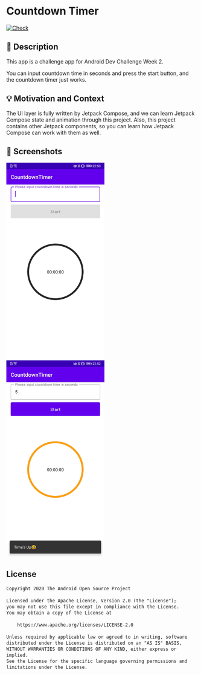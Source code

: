 # Countdown Timer
[![Check](https://github.com/ijays7/ComposeCountdownTimerChallenge/actions/workflows/Check.yaml/badge.svg)](https://github.com/ijays7/ComposeCountdownTimerChallenge/actions/workflows/Check.yaml)


## :scroll: Description
This app is a challenge app for Android Dev Challenge Week 2.

You can input countdown time in seconds and press the start button, and the countdown timer just works.


## :bulb: Motivation and Context
<!--- Optionally point readers to interesting parts of your submission. -->
<!--- What are you especially proud of? -->

The UI layer is fully written by Jetpack Compose, and we can learn Jetpack Compose state and animation through this project. Also, this project contains other Jetpack components, so you can learn how Jetpack Compose can work with them as well.


## :camera_flash: Screenshots


<img src="/results/screenshot_1.png" width="260">&emsp;<img src="/results/screenshot_2.png" width="260">

## License
```
Copyright 2020 The Android Open Source Project

Licensed under the Apache License, Version 2.0 (the "License");
you may not use this file except in compliance with the License.
You may obtain a copy of the License at

    https://www.apache.org/licenses/LICENSE-2.0

Unless required by applicable law or agreed to in writing, software
distributed under the License is distributed on an "AS IS" BASIS,
WITHOUT WARRANTIES OR CONDITIONS OF ANY KIND, either express or implied.
See the License for the specific language governing permissions and
limitations under the License.
```